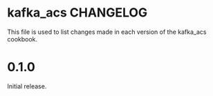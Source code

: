 # kafka_acs CHANGELOG

This file is used to list changes made in each version of the kafka_acs cookbook.

# 0.1.0
Initial release.
